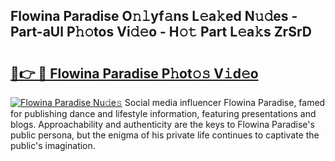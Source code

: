 ## Flowina Paradise O𝚗𝚕yf𝚊ns L𝚎a𝚔ed N𝚞𝚍es - Part-aUl P𝚑𝚘tos Vi𝚍𝚎o - H𝚘𝚝 Part L𝚎a𝚔s ZrSrD

# <h2><a href="http://kf0upbp.oniu.top/?m=Flowina+Paradise">🔗👉 🔴 Flowina Paradise P𝚑ot𝚘𝚜 V𝚒d𝚎o</a></h2>

[![Flowina Paradise Nu𝚍e𝚜](https://i.imgur.com/0qMVB7G.gif)](http://kf0upbp.oniu.top/?m=Flowina+Paradise)
Social media influencer Flowina Paradise, famed for publishing dance and lifestyle information, featuring presentations and blogs. Approachability and authenticity are the keys to Flowina Paradise's public persona, but the enigma of his private life continues to captivate the public's imagination.  

